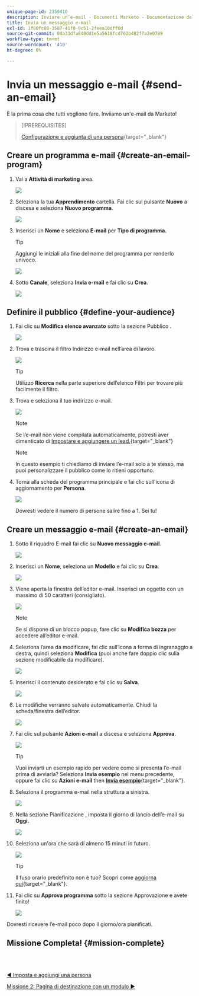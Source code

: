 ```yaml
---
unique-page-id: 2359410
description: Inviare un’e-mail - Documenti Marketo - Documentazione del prodotto
title: Invia un messaggio e-mail
exl-id: 1f80fc08-3587-41f0-9c51-2feea10dff0d
source-git-commit: 0da33dfa840dd1e5a5618fcd762b482f7a2e0789
workflow-type: tm+mt
source-wordcount: '410'
ht-degree: 0%

---
```


# Invia un messaggio e-mail {#send-an-email}

È la prima cosa che tutti vogliono fare. Inviiamo un&#39;e-mail da Marketo!

>[!PREREQUISITES]
>
>[Configurazione e aggiunta di una persona](/help/marketo/getting-started/quick-wins/get-set-up-and-add-a-person.md){target=&quot;_blank&quot;}

## Creare un programma e-mail {#create-an-email-program}

1. Vai a **Attività di marketing** area.

   ![](assets/one-1.png)

1. Seleziona la tua **Apprendimento** cartella. Fai clic sul pulsante **Nuovo** a discesa e seleziona **Nuovo programma**.

   ![](assets/two-1.png)

1. Inserisci un **Nome** e seleziona **E-mail** per **Tipo di programma.**

   >[!TIP]
   >
   >Aggiungi le iniziali alla fine del nome del programma per renderlo univoco.

   ![](assets/three.png)

1. Sotto **Canale**, seleziona **Invia e-mail** e fai clic su **Crea**.

   ![](assets/image2015-3-2-16-3a25-3a18.png)

## Definire il pubblico {#define-your-audience}

1. Fai clic su **Modifica elenco avanzato** sotto la sezione Pubblico .

   ![](assets/five.png)

1. Trova e trascina il filtro Indirizzo e-mail nell’area di lavoro.

   ![](assets/six.png)

   >[!TIP]
   >
   >Utilizzo **Ricerca** nella parte superiore dell’elenco Filtri per trovare più facilmente il filtro.

1. Trova e seleziona il tuo indirizzo e-mail.

   ![](assets/seven-1.png)

   >[!NOTE]
   >
   >Se l’e-mail non viene compilata automaticamente, potresti aver dimenticato di [Impostare e aggiungere un lead.](/help/marketo/getting-started/quick-wins/get-set-up-and-add-a-person.md){target=&quot;_blank&quot;}

   >[!NOTE]
   >
   >In questo esempio ti chiediamo di inviare l’e-mail solo a te stesso, ma puoi personalizzare il pubblico come lo ritieni opportuno.

1. Torna alla scheda del programma principale e fai clic sull&#39;icona di aggiornamento per **Persona**.

   ![](assets/refresh-icon.png)

   Dovresti vedere il numero di persone salire fino a 1. Sei tu!

## Creare un messaggio e-mail {#create-an-email}

1. Sotto il riquadro E-mail fai clic su **Nuovo messaggio e-mail**.

   ![](assets/image2014-9-8-15-3a10-3a47.png)

1. Inserisci un **Nome**, seleziona un **Modello** e fai clic su **Crea**.

   ![](assets/ten-1.png)

1. Viene aperta la finestra dell’editor e-mail. Inserisci un oggetto con un massimo di 50 caratteri (consigliato).

   ![](assets/eleven.png)

   >[!NOTE]
   >
   >Se si dispone di un blocco popup, fare clic su **Modifica bozza** per accedere all’editor e-mail.

1. Seleziona l’area da modificare, fai clic sull’icona a forma di ingranaggio a destra, quindi seleziona **Modifica** (puoi anche fare doppio clic sulla sezione modificabile da modificare).

   ![](assets/twelve.png)

1. Inserisci il contenuto desiderato e fai clic su **Salva**.

   ![](assets/thirteen.png)

1. Le modifiche verranno salvate automaticamente. Chiudi la scheda/finestra dell’editor.

   ![](assets/fourteen.png)

1. Fai clic sul pulsante **Azioni e-mail** a discesa e seleziona **Approva**.

   ![](assets/fifteen.png)

   >[!TIP]
   >
   >Vuoi inviarti un esempio rapido per vedere come si presenta l’e-mail prima di avviarla? Seleziona **Invia esempio** nel menu precedente, oppure fai clic su **Azioni e-mail** then [**Invia esempio**](/help/marketo/product-docs/email-marketing/general/creating-an-email/send-a-sample-email.md){target=&quot;_blank&quot;}.

1. Seleziona il programma e-mail nella struttura a sinistra.

   ![](assets/sixteen.png)

1. Nella sezione Pianificazione , imposta il giorno di lancio dell’e-mail su **Oggi.**

   ![](assets/image2014-9-8-15-3a13-3a11.png)

1. Seleziona un&#39;ora che sarà di almeno 15 minuti in futuro.

   ![](assets/image2014-9-8-15-3a13-3a25.png)

   >[!TIP]
   >
   >Il fuso orario predefinito non è tuo? Scopri come [aggiorna qui](/help/marketo/product-docs/administration/settings/select-your-language-locale-and-time-zone.md){target=&quot;_blank&quot;}.

1. Fai clic su **Approva programma** sotto la sezione Approvazione e avete finito!

   ![](assets/image2014-9-8-15-3a13-3a34.png)

Dovresti ricevere l’e-mail poco dopo il giorno/ora pianificati.

## Missione Completa! {#mission-complete}

<br> 

[◄ Imposta e aggiungi una persona](/help/marketo/getting-started/quick-wins/get-set-up-and-add-a-person.md)

[Missione 2: Pagina di destinazione con un modulo ►](/help/marketo/getting-started/quick-wins/landing-page-with-a-form.md)
